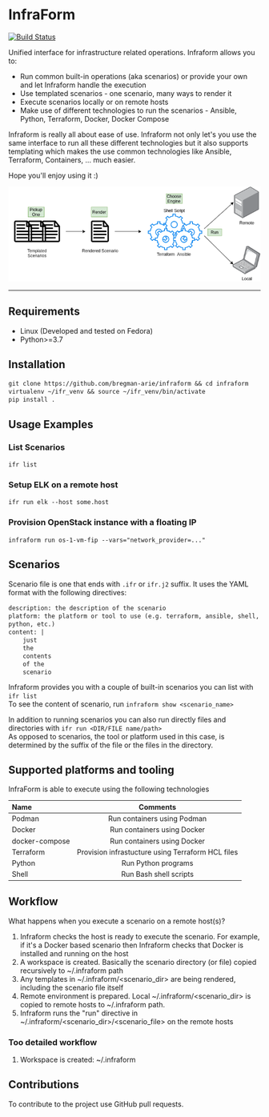 # InfraForm

[![Build Status](https://travis-ci.org/bregman-arie/infraform.svg?branch=master)](https://travis-ci.org/bregman-arie/infraform)

Unified interface for infrastructure related operations. Infraform allows you to:

* Run common built-in operations (aka scenarios) or provide your own and let Infraform handle the execution
* Use templated scenarios - one scenario, many ways to render it
* Execute scenarios locally or on remote hosts
* Make use of different technologies to run the scenarios - Ansible, Python, Terraform, Docker, Docker Compose

Infraform is really all about ease of use. Infraform not only let's you use the same interface to run all these different technologies but it also supports templating which makes the use common technologies like Ansible, Terraform, Containers, ... much easier.

Hope you'll enjoy using it :)

<div align="center"><img src="./images/infraform.png"></div><hr/>

## Requirements

* Linux (Developed and tested on Fedora)
* Python>=3.7

## Installation

    git clone https://github.com/bregman-arie/infraform && cd infraform
    virtualenv ~/ifr_venv && source ~/ifr_venv/bin/activate
    pip install .

## Usage Examples

### List Scenarios

    ifr list

### Setup ELK on a remote host

    ifr run elk --host some.host

### Provision OpenStack instance with a floating IP

    infraform run os-1-vm-fip --vars="network_provider=..."

## Scenarios

Scenario file is one that ends with `.ifr` or `ifr.j2` suffix. It uses the YAML format with the following directives:

```
description: the description of the scenario
platform: the platform or tool to use (e.g. terraform, ansible, shell, python, etc.)
content: |
    just
    the
    contents
    of the
    scenario
```

Infraform provides you with a couple of built-in scenarios you can list with `ifr list`<br>
To see the content of scenario, run `infraform show <scenario_name>`

In addition to running scenarios you can also run directly files and directories with `ifr run <DIR/FILE name/path>`<br>
As opposed to scenarios, the tool or platform used in this case, is determined by the suffix of the file or the files in the directory.

## Supported platforms and tooling

InfraForm is able to execute using the following technologies

Name | Comments 
:------ |:------:
Podman | Run containers using Podman
Docker | Run containers using Docker
docker-compose | Run containers using Docker
Terraform | Provision infrastucture using Terraform HCL files
Python | Run Python programs
Shell | Run Bash shell scripts

## Workflow

What happens when you execute a scenario on a remote host(s)?

1. Infraform checks the host is ready to execute the scenario. For example, if it's a Docker based scenario then Infraform checks that Docker is installed and running on the host
2. A workspace is created. Basically the scenario directory (or file) copied recursively to ~/.infraform path
3. Any templates in ~/.infraform/<scenario_dir> are being rendered, including the scenario file itself
4. Remote environment is prepared. Local ~/.infraform/<scenario_dir> is copied to remote hosts to ~/.infraform path.
5. Infraform runs the "run" directive in ~/.infraform/<scenario_dir>/<scenario_file> on the remote hosts

### Too detailed workflow

1. Workspace is created: ~/.infraform 

## Contributions

To contribute to the project use GitHub pull requests.
